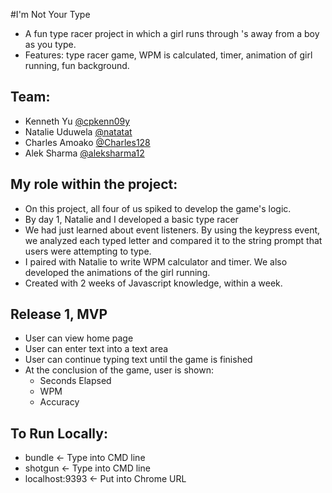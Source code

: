 #I'm Not Your Type

* A fun type racer project in which a girl runs through <td>'s away from a boy as you type.
* Features: type racer game, WPM is calculated, timer, animation of girl running, fun background.

## Team:
* Kenneth Yu [@cpkenn09y](https://github.com/cpkenn09y)
* Natalie Uduwela [@natatat](https://github.com/natatat)
* Charles Amoako [@Charles128](https://github.com/Charles128)
* Alek Sharma [@aleksharma12](https://github.com/aleksharma12)

## My role within the project:
* On this project, all four of us spiked to develop the game's logic.
* By day 1, Natalie and I developed a basic type racer
* We had just learned about event listeners. By using the keypress event, we analyzed each typed letter and compared it to the string prompt that users were attempting to type.
* I paired with Natalie to write WPM calculator and timer. We also developed the animations of the girl running.
* Created with 2 weeks of Javascript knowledge, within a week.

## Release 1, MVP
* User can view home page
* User can enter text into a text area
* User can continue typing text until the game is finished
* At the conclusion of the game, user is shown:
  * Seconds Elapsed
  * WPM
  * Accuracy

## To Run Locally:

* bundle <- Type into CMD line
* shotgun <- Type into CMD line
* localhost:9393 <- Put into Chrome URL
